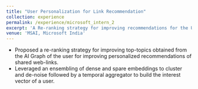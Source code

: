 ```yaml
---
title: "User Personalization for Link Recommendation"
collection: experience
permalink: /experience/microsoft_intern_2
excerpt: 'A Re-ranking strategy for improving recommendations for the User'
venue: 'MSAI, Microsoft India'
---
```


- Proposed a re-ranking strategy for improving top-topics obtained from the AI Graph of the user for improving personalized recommendations of shared web-links.
- Leveraged an ensembling of dense and spare embeddings to cluster and de-noise followed by a temporal aggregator to build the interest vector of a user.
